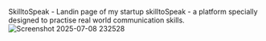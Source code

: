 SkilltoSpeak -
Landin page of my startup skilltoSpeak - a platform specially designed to practise real world communication skills.
 ![Screenshot 2025-07-08 232528](https://github.com/user-attachments/assets/beb26d63-9f08-4990-9ebe-c52915079ddd)
